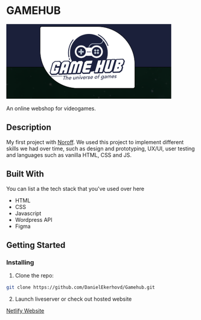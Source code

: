 # GAMEHUB

![image](/images/gamehub-logo.png)

An online webshop for videogames.

## Description

My first project with [Noroff](https://www.noroff.no/studier/fagskole/frontend-utvikling). We used this project to implement different skills we had over time, such as design and prototyping, UX/UI, user testing and languages such as vanilla HTML, CSS and JS.

## Built With

You can list a the tech stack that you've used over here

- HTML
- CSS
- Javascript
- Wordpress API
- Figma

## Getting Started

### Installing

1. Clone the repo:

```bash
git clone https://github.com/DanielEkerhovd/Gamehub.git
```

2. Launch liveserver or check out hosted website

[Netlify Website](https://gamehub-del.netlify.app/)







